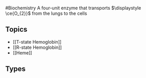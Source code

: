 #Biochemistry 
A four-unit enzyme that transports $\displaystyle \ce{O_{2}}$ from the lungs to the cells
## Topics
* [[T-state Hemoglobin]]
* [[R-state Hemoglobin]]
* [[Heme]]
## Types
